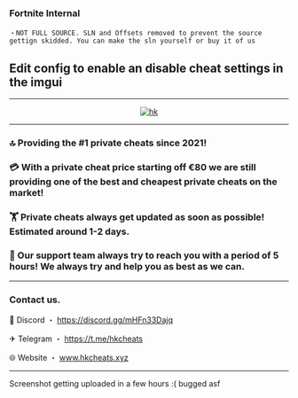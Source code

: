 ###  Fortnite Internal
```sh-session
・NOT FULL SOURCE. SLN and Offsets removed to prevent the source gettign skidded. You can make the sln yourself or buy it of us
```

## Edit config to enable an disable cheat settings in the imgui
***


  <p align="center">
    <a href="https://discord.com/users/200116071640989696">
        <img title="hk" alt="hk" src="https://discord.c99.nl/widget/theme-1/200116071640989696.png"/>
    </a>
</p>

***
### 🔝 Providing the #1 private cheats since 2021! 


### 💳 With a private cheat price starting off €80 we are still providing one of the best and cheapest private cheats on the market!

### 🏋️ Private cheats always get updated as soon as possible! Estimated around 1-2 days.

### 💬 Our support team always try to reach you with a period of 5 hours! We always try and help you as best as we can.

***
###  Contact us.

 💬 Discord ・ https://discord.gg/mHFn33Dajq

 ✈ Telegram ・ https://t.me/hkcheats

 🌐 Website ・ www.hkcheats.xyz
 
 ***
 Screenshot getting uploaded in a few hours :(
 bugged asf

 

